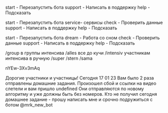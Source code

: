 

start - Перезапустить бота
support - Написать в поддержку
help  - Подсказать


start - Перезапустить бота
service- сервисы
check - Проверить данные
support - Написать в поддержку
help  - Подсказать

start - Перезапустить бота
dream - Работа со сном
check - Проверить данные
support - Написать в поддержку
help  - Подсказать

/group в группы интенсива 
/alles все до кучи
/intensiv участникам интенсива  в ручную 
/super
/stern
/sama


nYEw-3Xv3mAq

Дорогие участники и участницы! 
Сегодня 17 01 23  Вам было 2 раза отправлены домашние задания. 
Произошел сбой и ссылки на видео слетели и вам пришло undefined 
Они отправляются по новому алгоритму и уже должны быть без номеров.
Кто не получил сегодня домашнее задание - прошу написать мне и срочно подружиться с ботом @mrk_new_bot
